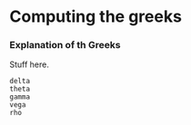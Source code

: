 # Computing the greeks

### Explanation of th Greeks
Stuff here.

```@docs
delta
theta
gamma
vega
rho
```